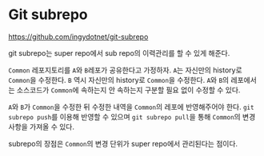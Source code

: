 # Git subrepo

<https://github.com/ingydotnet/git-subrepo>

git subrepo는 super repo에서 sub repo의 이력관리를 할 수 있게 해준다.

`Common` 레포지토리를 `A`와 `B`레포가 공유한다고 가정하자. `A`는
자신만의 history로 `Common`을 수정한다. `B` 역시 자신만의 history로
`Common`을 수정한다. `A`와 `B`의 레포에서는 소스코드가 `Common`에
속하는지 안 속하는지 구분할 필요 없이 수정할 수 있다.

`A`와 `B`가 `Common`을 수정한 뒤 수정한 내역을 `Common`의 레포에
반영해주어야 한다. `git subrepo push`를 이용해 반영할 수 있으며 `git
subrepo pull`을 통해 `Common`의 변경사항을 가져올 수 있다.

subrepo의 장점은 `Common`의 변경 단위가 super repo에서 관리된다는
점이다.
